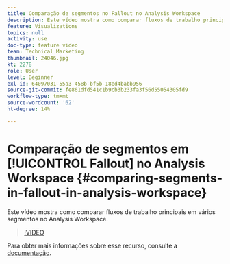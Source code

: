 ```yaml
---
title: Comparação de segmentos no Fallout no Analysis Workspace
description: Este vídeo mostra como comparar fluxos de trabalho principais em vários segmentos no Analysis Workspace.
feature: Visualizations
topics: null
activity: use
doc-type: feature video
team: Technical Marketing
thumbnail: 24046.jpg
kt: 2278
role: User
level: Beginner
exl-id: 64097031-55a3-458b-bf5b-18ed4babb956
source-git-commit: fe861dfd541c1b9cb3b233fa3f56d55054305fd9
workflow-type: tm+mt
source-wordcount: '62'
ht-degree: 14%

---
```


# Comparação de segmentos em [!UICONTROL Fallout] no Analysis Workspace {#comparing-segments-in-fallout-in-analysis-workspace}

Este vídeo mostra como comparar fluxos de trabalho principais em vários segmentos no Analysis Workspace.

>[!VIDEO](https://video.tv.adobe.com/v/24046/?quality=12)

Para obter mais informações sobre esse recurso, consulte a [documentação](https://experienceleague.adobe.com/docs/analytics/analyze/analysis-workspace/visualizations/fallout/compare-segments-fallout.html?lang=en).
